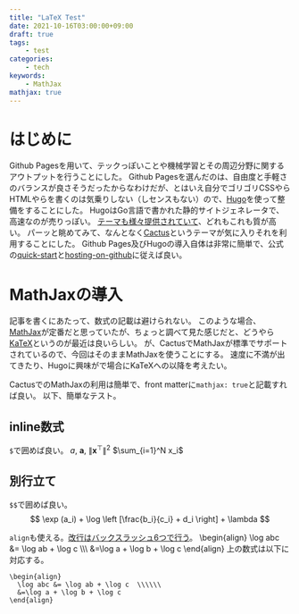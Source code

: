 ```yaml
---
title: "LaTeX Test"
date: 2021-10-16T03:00:00+09:00
draft: true
tags:
    - test
categories:
    - tech
keywords:
    - MathJax
mathjax: true
---
```


# はじめに
Github Pagesを用いて、テックっぽいことや機械学習とその周辺分野に関するアウトプットを行うことにした。
Github Pagesを選んだのは、自由度と手軽さのバランスが良さそうだったからなわけだが、とはいえ自分でゴリゴリCSSやらHTMLやらを書くのは気乗りしない（しセンスもない）ので、[Hugo](https://gohugo.io/)を使って整備をすることにした。
HugoはGo言語で書かれた静的サイトジェネレータで、高速なのが売りっぽい。
[テーマも様々提供されていて](https://themes.gohugo.io/)、どれもこれも質が高い。
パーッと眺めてみて、なんとなく[Cactus](https://themes.gohugo.io/themes/hugo-theme-cactus/)というテーマが気に入りそれを利用することにした。
Github Pages及びHugoの導入自体は非常に簡単で、公式の[quick-start](https://gohugo.io/getting-started/quick-start/)と[hosting-on-github](https://gohugo.io/hosting-and-deployment/hosting-on-github/)に従えば良い。


# MathJaxの導入
記事を書くにあたって、数式の記載は避けられない。
このような場合、[MathJax](https://www.mathjax.org/)が定番だと思っていたが、ちょっと調べて見た感じだと、どうやら[KaTeX](https://katex.org/)というのが最近は良いらしい。
が、CactusでMathJaxが標準でサポートされているので、今回はそのままMathJaxを使うことにする。
速度に不満が出てきたり、Hugoに興味がで場合にKaTeXへの以降を考えたい。

CactusでのMathJaxの利用は簡単で、front matterに`mathjax: true`と記載すれば良い。
以下、簡単なテスト。

## inline数式
`$`で囲めば良い。
$a$, $\boldsymbol{a}$, $\lVert \boldsymbol{x}^\top \rVert^2$ $\sum_{i=1}^N x_i$

## 別行立て
`$$`で囲めば良い。
$$
\exp (a_i) + \log \left [\frac{b_i}{c_i} + d_i \right] + \lambda
$$

`align`も使える。[改行はバックスラッシュ6つで行う](https://github.com/wowchemy/wowchemy-hugo-themes/issues/1480)。
\begin{align}
  \log abc &= \log ab + \log c  \\\\\\ 
  &=\log a + \log b + \log c
\end{align}
上の数式は以下に対応する。
```
\begin{align}
  \log abc &= \log ab + \log c  \\\\\\ 
  &=\log a + \log b + \log c
\end{align}
```
